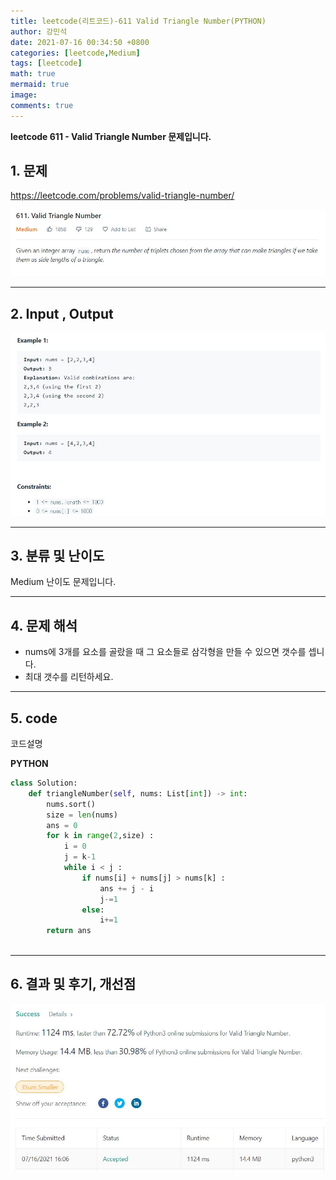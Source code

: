 ```yaml
---
title: leetcode(리트코드)-611 Valid Triangle Number(PYTHON)
author: 강민석
date: 2021-07-16 00:34:50 +0800
categories: [leetcode,Medium]
tags: [leetcode]
math: true
mermaid: true
image: 
comments: true
---
```


**leetcode 611 - Valid Triangle Number  문제입니다.**

## 1. 문제
<https://leetcode.com/problems/valid-triangle-number/> 

![](/assets/img/sample/leetcode/611/Problem.JPG)

-----  

## 2. Input , Output

![](/assets/img/sample/leetcode/611/input.JPG)  


-----  

## 3. 분류 및 난이도

Medium 난이도 문제입니다.  


-----  

## 4. 문제 해석

- nums에 3개를 요소를 골랐을 때 그 요소들로 삼각형을 만들 수 있으면 갯수를 셉니다.
- 최대 갯수를 리턴하세요.

-----  

## 5. code  

코드설명

**PYTHON**

```python
class Solution:
    def triangleNumber(self, nums: List[int]) -> int:
        nums.sort()
        size = len(nums)
        ans = 0
        for k in range(2,size) : 
            i = 0
            j = k-1
            while i < j :
                if nums[i] + nums[j] > nums[k] : 
                    ans += j - i 
                    j-=1
                else:
                    i+=1
        return ans
            
```


-----

## 6. 결과 및 후기, 개선점



![](/assets/img/sample/leetcode/611/result.JPG)  





